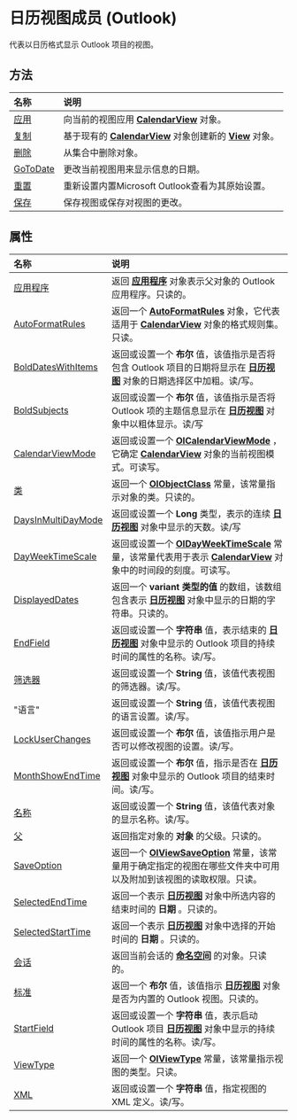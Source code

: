 
# 日历视图成员 (Outlook)


代表以日历格式显示 Outlook 项目的视图。


## 方法



|**名称**|**说明**|
|:-----|:-----|
|[应用](274edf67-7a3b-8132-3990-a07fa30b5024.md)|向当前的视图应用  **[CalendarView](37e078b9-9fc6-5894-b043-06d7257666a8.md)** 对象。|
|[复制](ed33fd43-f36a-99e2-db61-9482423a9558.md)|基于现有的  **[CalendarView](37e078b9-9fc6-5894-b043-06d7257666a8.md)** 对象创建新的 **[View](41c8d149-9912-1685-4c8b-3c849cc6f1ed.md)** 对象。|
|[删除](90a07253-844e-d40b-6450-c97a9cf85c58.md)|从集合中删除对象。|
|[GoToDate](f54ad557-4529-b598-1314-c277ddba8495.md)|更改当前视图用来显示信息的日期。|
|[重置](222b2537-4d70-6a12-97f2-5034a262655b.md)|重新设置内置Microsoft Outlook查看为其原始设置。|
|[保存](19cea2c8-39bd-875c-2cde-50d19f25f73b.md)|保存视图或保存对视图的更改。|

## 属性



|**名称**|**说明**|
|:-----|:-----|
|[应用程序](e0d38110-8c3f-d4f8-4158-23123c633c05.md)|返回 **[应用程序](797003e7-ecd1-eccb-eaaf-32d6ddde8348.md)** 对象表示父对象的 Outlook 应用程序。只读的。|
|[AutoFormatRules](c104eaaa-0716-df59-df07-e0398c42c527.md)|返回一个  **[AutoFormatRules](74514b71-964c-f17b-4df6-e1a5c5ed2b52.md)** 对象，它代表适用于 **[CalendarView](37e078b9-9fc6-5894-b043-06d7257666a8.md)** 对象的格式规则集。只读。|
|[BoldDatesWithItems](4928abe0-c650-f09e-796c-5d931a1c6aae.md)|返回或设置一个 **布尔** 值，该值指示是否将包含 Outlook 项目的日期将显示在 **[日历视图](37e078b9-9fc6-5894-b043-06d7257666a8.md)** 对象的日期选择区中加粗。读/写。|
|[BoldSubjects](b7bf5518-68d0-0a8a-98b2-94c267855f2b.md)|返回或设置一个 **布尔** 值，该值指示是否将 Outlook 项的主题信息显示在 **[日历视图](37e078b9-9fc6-5894-b043-06d7257666a8.md)** 对象中以粗体显示。读/写|
|[CalendarViewMode](144e46ed-984f-fac0-fad3-0ff5ac9f2996.md)|返回或设置一个  **[OlCalendarViewMode](5021527c-1830-0dcf-a1dd-cb2febef2aca.md)** ，它确定 **[CalendarView](37e078b9-9fc6-5894-b043-06d7257666a8.md)** 对象的当前视图模式。可读写。|
|[类](700db798-59c3-15ce-7741-f4ad86174a84.md)|返回一个 **[OlObjectClass](33d724b3-df3c-2a7f-a80f-93b66d96f588.md)** 常量，该常量指示对象的类。只读的。|
|[DaysInMultiDayMode](1dcb2a69-93b9-432e-56ca-7e39b040dc6f.md)|返回或设置一个 **Long** 类型，表示的连续 **[日历视图](37e078b9-9fc6-5894-b043-06d7257666a8.md)** 对象中显示的天数。读/写|
|[DayWeekTimeScale](94f2aad5-6699-82e9-40a4-3c3c13d80684.md)|返回或设置一个  **[OlDayWeekTimeScale](9d594154-acf4-d4b4-fdb3-70f191ac638a.md)** 常量，该常量代表用于表示 **[CalendarView](37e078b9-9fc6-5894-b043-06d7257666a8.md)** 对象中的时间段的刻度。可读写。|
|[DisplayedDates](45d77ff9-b93e-4439-3594-ff9dcf1f180b.md)|返回一个 **variant 类型的值** 的数组，该数组包含表示 **[日历视图](37e078b9-9fc6-5894-b043-06d7257666a8.md)** 对象中显示的日期的字符串。只读的。|
|[EndField](311994db-ef43-e49c-6f0e-9b346d0bb3ca.md)|返回或设置一个 **字符串** 值，表示结束的 **[日历视图](37e078b9-9fc6-5894-b043-06d7257666a8.md)** 对象中显示的 Outlook 项目的持续时间的属性的名称。读/写。|
|[筛选器](c62e9521-e1aa-bfe8-5774-25c3227973b5.md)|返回或设置一个 **String** 值，该值代表视图的筛选器。读/写。|
|"语言"[](e8d1a39b-c0f7-bd62-5831-d4ac02a0f2ee.md)|返回或设置一个 **String** 值，该值代表视图的语言设置。读/写。|
|[LockUserChanges](b5102728-a0d4-6eb6-15ae-916644fe6f9c.md)|返回或设置一个 **布尔** 值，该值指示用户是否可以修改视图的设置。读/写。|
|[MonthShowEndTime](19a92965-aa85-e1f6-9db6-ce85c7980d75.md)|返回或设置一个 **布尔** 值，指示是否在 **[日历视图](37e078b9-9fc6-5894-b043-06d7257666a8.md)** 对象中显示的 Outlook 项目的结束时间。读/写。|
|[名称](29a15d26-aa18-66b1-9776-c1bfe1056b9a.md)|返回或设置一个 **String** 值，该值代表对象的显示名称。读/写。|
|[父](1510ebaf-a446-cedb-d910-0deddc18e664.md)|返回指定对象的 **对象** 的父级。只读的。|
|[SaveOption](fce87049-1d50-464b-1359-cbcd8c195193.md)|返回一个  **[OlViewSaveOption](c08bab4d-ecdd-a2ac-1cdc-fa910f9585e0.md)** 常量，该常量用于确定指定的视图在哪些文件夹中可用以及附加到该视图的读取权限。只读。|
|[SelectedEndTime](cf617cf4-9c71-96ca-e8f5-52fa4596cb6b.md)|返回一个表示 **[日历视图](37e078b9-9fc6-5894-b043-06d7257666a8.md)** 对象中所选内容的结束时间的 **日期** 。只读的。|
|[SelectedStartTime](e1e376de-606a-83cb-680f-cdbf7a714b73.md)|返回一个表示 **[日历视图](37e078b9-9fc6-5894-b043-06d7257666a8.md)** 对象中选择的开始时间的 **日期** 。只读的。|
|[会话](550d9b8a-e980-9671-f45d-7ff54abdd591.md)|返回当前会话的 **[命名空间](f0dcaa19-07f5-5d42-a3bf-2e42b7885644.md)** 的对象。只读的。|
|[标准](7d4ac52a-8a3d-25b1-6900-3799fe0fde70.md)|返回一个 **布尔** 值，该值指示 **[日历视图](37e078b9-9fc6-5894-b043-06d7257666a8.md)** 对象是否为内置的 Outlook 视图。只读的。|
|[StartField](085c6605-0bff-98a5-fb48-ce32b76037db.md)|返回或设置一个 **字符串** 值，表示启动 Outlook 项目 **[日历视图](37e078b9-9fc6-5894-b043-06d7257666a8.md)** 对象中显示的持续时间的属性的名称。读/写。|
|[ViewType](84c81ce1-cc77-6bc3-cc6d-077d4b8d8eac.md)|返回一个  **[OlViewType](f2fec9d0-55c2-0991-0e1b-4dd653fdf09d.md)** 常量，该常量指示视图的类型。只读。|
|[XML](f188b827-77c6-71da-0b36-972b16b843a8.md)|返回或设置一个 **字符串** 值，指定视图的 XML 定义。读/写。|
